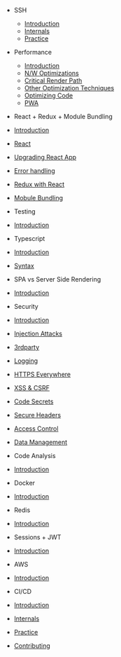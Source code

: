 - SSH

  - [Introduction](ssh/intro_ssh.md)
  - [Internals](ssh/internals_ssh.md)
  - [Practice](ssh/practice_ssh.md)

- Performance

  - [Introduction](performance/intro_performance.md)
  - [N/W Optimizations](performance/network_performance.md)
  - [Critical Render Path](performance/path_performance.md)
  - [Other Optimization Techniques](performance/others.md)
  - [Optimizing Code](performance/code.md)
  - [PWA](performance/pwa.md)

- React + Redux + Module Bundling
- [Introduction](react/intro_react.md)
- [React](react/react.md)
- [Upgrading React App](react/upgrade_react.md)
- [Error handling](react/error_handling.md)
- [Redux with React](react/redux.md)
- [Mobule Bundling](react/webpack.md)

- Testing
- [Introduction](testing/intro.md)

- Typescript
- [Introduction](typescript/index.md)
- [Syntax](typescript/syntax.md)

- SPA vs Server Side Rendering
- [Introduction](spa_ssr/index.md)

- Security
- [Introduction](security/intro.md)
- [Injection Attacks](security/injections.md)
- [3rdparty](security/3rdparty.md)
- [Logging](security/logging.md)
- [HTTPS Everywhere](security/https.md)
- [XSS & CSRF](security/xss_csrf.md)
- [Code Secrets](security/code_secrets.md)
- [Secure Headers](security/secure_headers.md)
- [Access Control](security/access_control.md)
- [Data Management](security/data_management.md)

- Code Analysis
- [Introduction](code/index.md)

- Docker
- [Introduction](docker/index.md)

- Redis
- [Introduction](redis/intro.md)

- Sessions + JWT
- [Introduction](sessions/intro.md)

- AWS
- [Introduction](aws/intro.md)

- CI/CD
- [Introduction](intro_performance.md)
- [Internals](internals_performance.md)
- [Practice](practice_performance.md)

- [Contributing](contribution/index.md)
